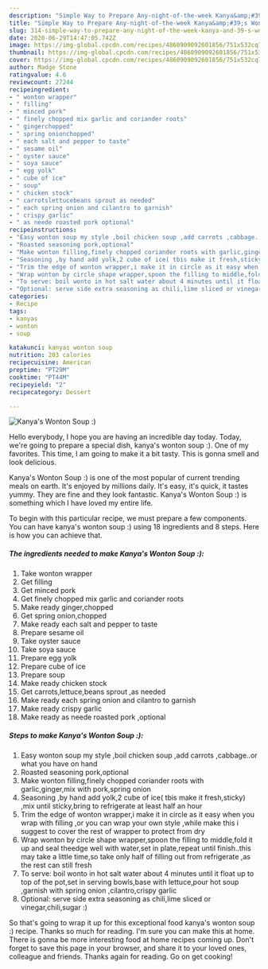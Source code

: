```yaml
---
description: "Simple Way to Prepare Any-night-of-the-week Kanya&amp;#39;s Wonton Soup :)"
title: "Simple Way to Prepare Any-night-of-the-week Kanya&amp;#39;s Wonton Soup :)"
slug: 314-simple-way-to-prepare-any-night-of-the-week-kanya-and-39-s-wonton-soup
date: 2020-06-29T14:47:05.742Z
image: https://img-global.cpcdn.com/recipes/4860909092601856/751x532cq70/kanyas-wonton-soup-recipe-main-photo.jpg
thumbnail: https://img-global.cpcdn.com/recipes/4860909092601856/751x532cq70/kanyas-wonton-soup-recipe-main-photo.jpg
cover: https://img-global.cpcdn.com/recipes/4860909092601856/751x532cq70/kanyas-wonton-soup-recipe-main-photo.jpg
author: Madge Stone
ratingvalue: 4.6
reviewcount: 27244
recipeingredient:
- " wonton wrapper"
- " filling"
- " minced pork"
- " finely chopped mix garlic and coriander roots"
- " gingerchopped"
- " spring onionchopped"
- " each salt and pepper to taste"
- " sesame oil"
- " oyster sauce"
- " soya sauce"
- " egg yolk"
- " cube of ice"
- " soup"
- " chicken stock"
- " carrotslettucebeans sprout as needed"
- " each spring onion and cilantro to garnish"
- " crispy garlic"
- " as neede roasted pork optional"
recipeinstructions:
- "Easy wonton soup my style ,boil chicken soup ,add carrots ,cabbage..or what you have on hand"
- "Roasted seasoning pork,optional"
- "Make wonton filling,finely chopped coriander roots with garlic,ginger,mix with pork,spring onion"
- "Seasoning ,by hand add yolk,2 cube of ice( tbis make it fresh,sticky) ,mix until sticky,bring to refrigerate at least half an hour"
- "Trim the edge of wonton wrapper,i make it in circle as it easy when you wrap with filling ,or you can wrap your own style ,while make this i suggest to cover the rest of wrapper to protect from dry"
- "Wrap wonton by circle shape wrapper,spoon the filling to middle,fold it up and seal theedge well with water,set in plate,repeat until finish..this may take a little time,so take only half of filling out from refrigerate ,as the rest can still fresh"
- "To serve: boil wonto in hot salt water about 4 minutes until it float up to top of the pot,set in serving bowls,base with lettuce,pour hot soup ,garnish with spring onion ,cilantro,crispy garlic"
- "Optional: serve side extra seasoning as chili,lime sliced or vinegar,chili,sugar :)"
categories:
- Recipe
tags:
- kanyas
- wonton
- soup

katakunci: kanyas wonton soup 
nutrition: 203 calories
recipecuisine: American
preptime: "PT29M"
cooktime: "PT44M"
recipeyield: "2"
recipecategory: Dessert

---
```



![Kanya&#39;s Wonton Soup :)](https://img-global.cpcdn.com/recipes/4860909092601856/751x532cq70/kanyas-wonton-soup-recipe-main-photo.jpg)

Hello everybody, I hope you are having an incredible day today. Today, we're going to prepare a special dish, kanya&#39;s wonton soup :). One of my favorites. This time, I am going to make it a bit tasty. This is gonna smell and look delicious.



Kanya&#39;s Wonton Soup :) is one of the most popular of current trending meals on earth. It's enjoyed by millions daily. It's easy, it's quick, it tastes yummy. They are fine and they look fantastic. Kanya&#39;s Wonton Soup :) is something which I have loved my entire life.


To begin with this particular recipe, we must prepare a few components. You can have kanya&#39;s wonton soup :) using 18 ingredients and 8 steps. Here is how you can achieve that.

<!--inarticleads1-->

##### The ingredients needed to make Kanya&#39;s Wonton Soup :):

1. Take  wonton wrapper
1. Get  filling
1. Get  minced pork
1. Get  finely chopped mix garlic and coriander roots
1. Make ready  ginger,chopped
1. Get  spring onion,chopped
1. Make ready  each salt and pepper to taste
1. Prepare  sesame oil
1. Take  oyster sauce
1. Take  soya sauce
1. Prepare  egg yolk
1. Prepare  cube of ice
1. Prepare  soup
1. Make ready  chicken stock
1. Get  carrots,lettuce,beans sprout ,as needed
1. Make ready  each spring onion and cilantro to garnish
1. Make ready  crispy garlic
1. Make ready  as neede roasted pork ,optional




<!--inarticleads2-->

##### Steps to make Kanya&#39;s Wonton Soup :):

1. Easy wonton soup my style ,boil chicken soup ,add carrots ,cabbage..or what you have on hand
1. Roasted seasoning pork,optional
1. Make wonton filling,finely chopped coriander roots with garlic,ginger,mix with pork,spring onion
1. Seasoning ,by hand add yolk,2 cube of ice( tbis make it fresh,sticky) ,mix until sticky,bring to refrigerate at least half an hour
1. Trim the edge of wonton wrapper,i make it in circle as it easy when you wrap with filling ,or you can wrap your own style ,while make this i suggest to cover the rest of wrapper to protect from dry
1. Wrap wonton by circle shape wrapper,spoon the filling to middle,fold it up and seal theedge well with water,set in plate,repeat until finish..this may take a little time,so take only half of filling out from refrigerate ,as the rest can still fresh
1. To serve: boil wonto in hot salt water about 4 minutes until it float up to top of the pot,set in serving bowls,base with lettuce,pour hot soup ,garnish with spring onion ,cilantro,crispy garlic
1. Optional: serve side extra seasoning as chili,lime sliced or vinegar,chili,sugar :)




So that's going to wrap it up for this exceptional food kanya&#39;s wonton soup :) recipe. Thanks so much for reading. I'm sure you can make this at home. There is gonna be more interesting food at home recipes coming up. Don't forget to save this page in your browser, and share it to your loved ones, colleague and friends. Thanks again for reading. Go on get cooking!

